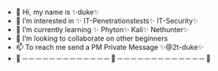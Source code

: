 - 👋 Hi, my name is ✨duke✨
- 👀 I’m interested in ✨ IT-Penetrationstests✨ IT-Security✨
- 👀 I’m currently learning ✨ Phyton✨ Kali✨ Nethunter✨
- 👀 I’m looking to collaborate on other beginners
- 📫 To reach me send a PM Private Message ✨@2t-duke✨
- 🌱 ─ ─ ─ ─ ─ ─ ─ ─ ─ ─ ─ ─ ─ 💞️ ─ ─ ─ ─ ─ ─ ─ ─ ─ ─ ─ ─ ─ 👀

<!---
2t-duke/2t-duke is a ✨ special ✨ repository because its `README.md` (this file) appears on your GitHub profile.
You can click the Preview link to take a look at your changes.
--->
